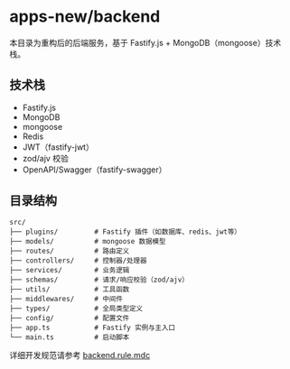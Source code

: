 # apps-new/backend

本目录为重构后的后端服务，基于 Fastify.js + MongoDB（mongoose）技术栈。

## 技术栈

- Fastify.js
- MongoDB
- mongoose
- Redis
- JWT（fastify-jwt）
- zod/ajv 校验
- OpenAPI/Swagger（fastify-swagger）

## 目录结构

```
src/
├── plugins/         # Fastify 插件（如数据库、redis、jwt等）
├── models/          # mongoose 数据模型
├── routes/          # 路由定义
├── controllers/     # 控制器/处理器
├── services/        # 业务逻辑
├── schemas/         # 请求/响应校验（zod/ajv）
├── utils/           # 工具函数
├── middlewares/     # 中间件
├── types/           # 全局类型定义
├── config/          # 配置文件
├── app.ts           # Fastify 实例与主入口
└── main.ts          # 启动脚本
```

详细开发规范请参考 [backend.rule.mdc](../../.cursor/rules/backend.rule.mdc)

